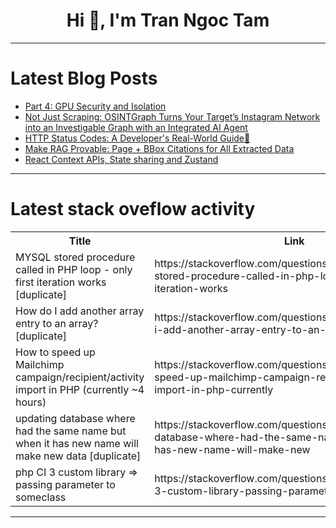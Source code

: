 <h1 align="center">Hi 👋, I'm Tran Ngoc Tam</h1>

---

# Latest Blog Posts 
<!-- BLOG-POST-LIST:START -->
- [Part 4: GPU Security and Isolation](https://dev.to/shohams/part-4-gpu-security-and-isolation-4bmd)
- [Not Just Scraping: OSINTGraph Turns Your Target’s Instagram Network into an Investigable Graph with an Integrated AI Agent](https://dev.to/justin_lol_a756619fd64361/not-just-scraping-osintgraph-turns-your-targets-instagram-network-into-an-investigable-graph-with-241l)
- [HTTP Status Codes: A Developer&#39;s Real-World Guide🚦](https://dev.to/sidharth_sangelia/http-status-codes-a-developers-real-world-guide-3gd4)
- [Make RAG Provable: Page + BBox Citations for All Extracted Data](https://dev.to/tensorlake/make-rag-provable-page-bbox-citations-for-all-extracted-data-4ipc)
- [React Context APIs, State sharing and Zustand](https://dev.to/rajusarkar/react-context-apis-state-sharing-and-zustand-13e6)
<!-- BLOG-POST-LIST:END -->

---

# Latest stack oveflow activity
<table>
  <tr><th>Title</th><th>Link</th></tr>
  <!-- STACKOVERFLOW:START --><tr><td>MYSQL stored procedure called in PHP loop - only first iteration works [duplicate]</td><td>https://stackoverflow.com/questions/79754880/mysql-stored-procedure-called-in-php-loop-only-first-iteration-works</td></tr><tr><td>How do I add another array entry to an array? [duplicate]</td><td>https://stackoverflow.com/questions/79754717/how-do-i-add-another-array-entry-to-an-array</td></tr><tr><td>How to speed up Mailchimp campaign/recipient/activity import in PHP &lpar;currently ~4 hours&rpar;</td><td>https://stackoverflow.com/questions/79754656/how-to-speed-up-mailchimp-campaign-recipient-activity-import-in-php-currently</td></tr><tr><td>updating database where had the same name but when it has new name will make new data [duplicate]</td><td>https://stackoverflow.com/questions/79754307/updating-database-where-had-the-same-name-but-when-it-has-new-name-will-make-new</td></tr><tr><td>php CI 3 custom library =&gt; passing parameter to someclass</td><td>https://stackoverflow.com/questions/79754298/php-ci-3-custom-library-passing-parameter-to-someclass</td></tr><!-- STACKOVERFLOW:END -->
</table>

---


